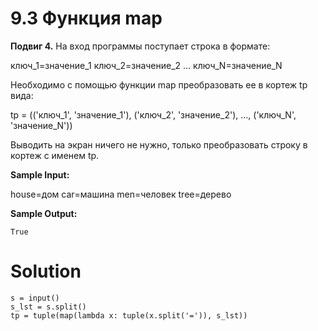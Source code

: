 # 9.3 Функция map

**Подвиг 4.** На вход программы поступает строка в формате:

ключ_1=значение_1 ключ_2=значение_2 ... ключ_N=значение_N

Необходимо с помощью функции map преобразовать ее в кортеж tp вида:

tp = (('ключ_1', 'значение_1'), ('ключ_2', 'значение_2'), ..., ('ключ_N', 'значение_N'))

Выводить на экран ничего не нужно, только преобразовать строку в кортеж с именем tp.

**Sample Input:**

house=дом car=машина men=человек tree=дерево

**Sample Output:**

`True`

# Solution

```
s = input()
s_lst = s.split()
tp = tuple(map(lambda x: tuple(x.split('=')), s_lst))
```
